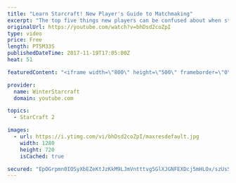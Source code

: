 ```yaml
---
title: "Learn Starcraft! New Player's Guide to Matchmaking"
excerpt: "The top five things new players can be confused about when starting off playing Starcraft 2!"
originalUrl: https://youtube.com/watch?v=bhDsd2coZpI
type: video
price: Free
length: PT5M33S
publishedDateTime: 2017-11-19T17:05:00Z
heat: 51

featuredContent: "<iframe width=\"800\" height=\"500\" frameborder=\"0\" src=\"https://www.youtube.com/embed/bhDsd2coZpI\" allow=\"accelerometer; autoplay; encrypted-media; gyroscope; picture-in-picture\" allowfullscreen></iframe>"

provider:
  name: WinterStarcraft
  domain: youtube.com

topics:
  - StarCraft 2

images:
  - url: https://i.ytimg.com/vi/bhDsd2coZpI/maxresdefault.jpg
    width: 1280
    height: 720
    isCached: true

secured: "EpOGrpmn0IOSyXbEZeKtJzKkM9LJmVntttvg5GlXJGNFEXDcj5mHLOx/szUsSA7+uWg4fBYs2L8ekBJ+Izjf/Xheb7wcFgsWCZ6ZCrC6bZvUi4/DMf60hDzl4yW0brnNpE5qoAvllRJ83ByY6rE0kxVzUoQYDyN1egeDdTnVMJnaDggze/Qk+K5I8PUVOR8ZHgf2szwmZiTbbHhzqcqidG0yX9Dn1cCoGzkDXS/AqHvoZYJTCjy7BKwWLee7PK+CzA/ICqoLOYvBQmzkZ5cF5m0d+sIyrI1bTl7RN1ctu73ikJSky0kG/aDujOGCKmZTdOML8C5THCDaBH6yMZfsyQtZ3IPx5ChfXdDt/FYazYppIy2Dz4C36SZ9N1ZK7HGf5Fv/Rjmjfw7bTx8ZDRTfoXK6OHrq1RSUd1+/25od6Fc=;eMHyUrRzL85vwK+j/T1IRg=="
---
```


